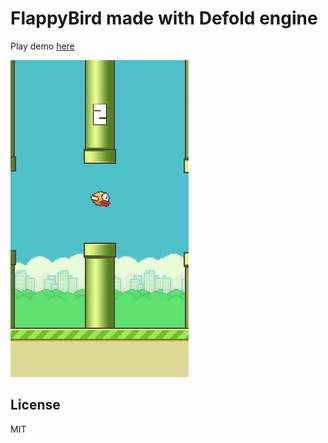# FlappyBird made with Defold engine
Play demo [here](https://doorbash.github.io/)

<img src="https://github.com/doorbash/flappy-bird/blob/master/screenshot.png?raw=true" />

## License

MIT